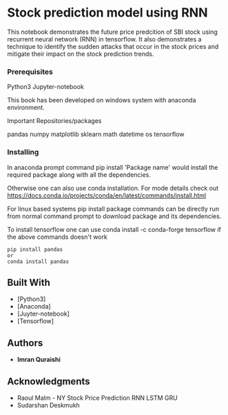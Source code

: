 # Stock prediction model using RNN

This notebook demonstrates the future price predcition of SBI stock using recurrent neural network (RNN) in tensorflow.
It also demonstrates a technique to identify the sudden attacks that occur in the stock prices and mitigate their impact on the
stock prediction trends. 

### Prerequisites

Python3
Jupyter-notebook

This book has been developed on windows system with anaconda environment.

Important Repositories/packages

pandas
numpy
matplotlib
sklearn
math
datetime
os
tensorflow

### Installing

In anaconda prompt command pip install 'Package name' would install the required package along with all the dependencies.

Otherwise one can also use conda installation.
For mode details check out https://docs.conda.io/projects/conda/en/latest/commands/install.html

For linux based systems pip install package commands can be directly run from normal command prompt to download package and 
its dependencies.

To install tensorflow one can use conda install -c conda-forge tensorflow if the above commands doesn't work

```
pip install pandas
or 
conda install pandas

```

## Built With

* [Python3] 
* [Anaconda]
* [Juyter-notebook]
* [Tensorflow]

## Authors

* **Imran Quraishi** 

## Acknowledgments

* Raoul Malm - NY Stock Price Prediction RNN LSTM GRU
* Sudarshan Deskmukh
